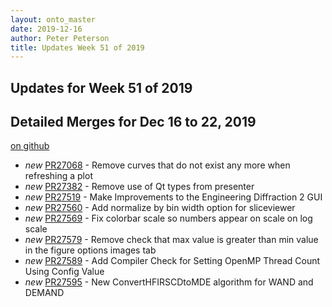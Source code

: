 ```yaml
---
layout: onto_master
date: 2019-12-16
author: Peter Peterson
title: Updates Week 51 of 2019
---
```

Updates for Week 51 of 2019
---------------------------

Detailed Merges for Dec 16 to 22, 2019
--------------------------------------
[on github](https://github.com/mantidproject/mantid/pulls?q=is%3Apr+merged%3A2019-12-17..2019-12-22)

* *new* [PR27068](https://github.com/mantidproject/mantid/pull/27068) - Remove curves that do not exist any more when refreshing a plot
* *new* [PR27382](https://github.com/mantidproject/mantid/pull/27382) - Remove use of Qt types from presenter
* *new* [PR27519](https://github.com/mantidproject/mantid/pull/27519) - Make Improvements to the Engineering Diffraction 2 GUI
* *new* [PR27560](https://github.com/mantidproject/mantid/pull/27560) - Add normalize by bin width option for sliceviewer
* *new* [PR27569](https://github.com/mantidproject/mantid/pull/27569) - Fix colorbar scale so numbers appear on scale on log scale
* *new* [PR27579](https://github.com/mantidproject/mantid/pull/27579) - Remove check that max value is greater than min value in the figure options images tab
* *new* [PR27589](https://github.com/mantidproject/mantid/pull/27589) - Add Compiler Check for Setting OpenMP Thread Count Using Config Value
* *new* [PR27595](https://github.com/mantidproject/mantid/pull/27595) - New ConvertHFIRSCDtoMDE algorithm for WAND and DEMAND

